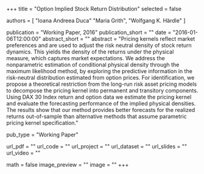 +++
title = "Option Implied Stock Return Distribution"
selected = false

authors = [
  "Ioana Andreea Duca"
  "Maria Grith",
  "Wolfgang K. Härdle"
]

publication = "Working Paper, 2016"
publication_short = ""
date = "2016-01-06T12:00:00"
abstract_short = ""
abstract = "Pricing kernels reflect market preferences and are used to adjust the risk neutral density of stock return dynamics. This yields the density of the returns under the physical measure, which captures market expectations. We address the nonparametric estimation of conditional physical density through the maximum likelihood method, by exploring the predictive information in the risk-neutral distribution estimated from option prices. For identification, we propose a theoretical restriction from the long-run risk asset pricing models to decompose the pricing kernel into permanent and transitory components. Using DAX 30 Index return and option data we estimate the pricing kernel and evaluate the forecasting performance of the implied physical densities. The results show that our method provides better forecasts for the realized returns out-of-sample than alternative methods that assume parametric pricing kernel specification."

pub_type = "Working Paper"

url_pdf = ""
url_code = ""
url_project = ""
url_dataset = ""
url_slides = ""
url_video = ""

math = false
image_preview = ""
image = ""
+++
